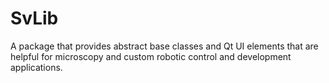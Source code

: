 # SvLib

A package that provides abstract base classes and Qt UI elements that are helpful for microscopy and custom robotic control and development applications.